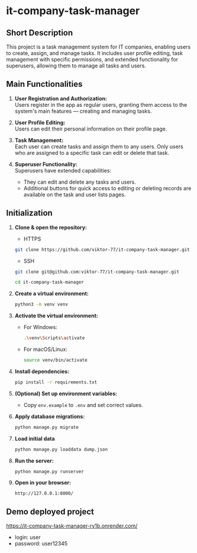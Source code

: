 # it-company-task-manager

## Short Description

This project is a task management system for IT companies, enabling users to
create, assign, and manage tasks. It includes user profile editing, task
management with specific permissions, and extended functionality for
superusers, allowing them to manage all tasks and users.

## Main Functionalities

1. **User Registration and Authorization:**  
   Users register in the app as regular users, granting them access to the
   system's main features — creating and managing tasks.

2. **User Profile Editing:**  
   Users can edit their personal information on their profile page.

3. **Task Management:**  
   Each user can create tasks and assign them to any users. Only users who
   are assigned to a specific task can edit or delete that task.

4. **Superuser Functionality:**  
   Superusers have extended capabilities:
    - They can edit and delete any tasks and users.
    - Additional buttons for quick access to editing or deleting records are
      available on the task and user lists pages.

## Initialization

1. **Clone & open the repository:**
    - HTTPS
    ```bash
    git clone https://github.com/viktor-77/it-company-task-manager.git
    ```
    - SSH
    ```bash
    git clone git@github.com:viktor-77/it-company-task-manager.git
    ```

   ```bash
   cd it-company-task-manager
   ```

2. **Create a virtual environment:**
    ```bash
    python3 -m venv venv
    ```

3. **Activate the virtual environment:**
    - For Windows:
      ```bash
      .\venv\Scripts\activate
      ```
    - For macOS/Linux:
      ```bash
      source venv/bin/activate
      ```

4. **Install dependencies:**
    ```bash
    pip install -r requirements.txt
    ```

5. **(Optional) Set up environment variables:**
    - Copy `env.example` to `.env` and set correct values.

6. **Apply database migrations:**
    ```bash
    python manage.py migrate
    ```

7. **Load initial data**
    ```bash
    python manage.py loaddata dump.json 
    ```

8. **Run the server:**
    ```bash
    python manage.py runserver
    ```

9. **Open in your browser:**
    ```
    http://127.0.0.1:8000/
    ```

## Demo deployed project

https://it-company-task-manager-ry1b.onrender.com/

* login:  user
* password: user12345
